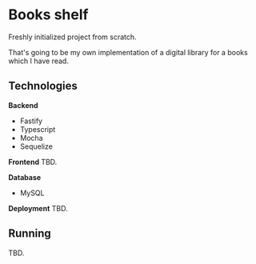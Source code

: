 # Books shelf

Freshly initialized project from scratch.

That's going to be my own implementation of a digital library for a books which I have read.

## Technologies

**Backend**
- Fastify
- Typescript
- Mocha
- Sequelize

**Frontend**
TBD.

**Database**
- MySQL

**Deployment**
TBD.

## Running

TBD.
